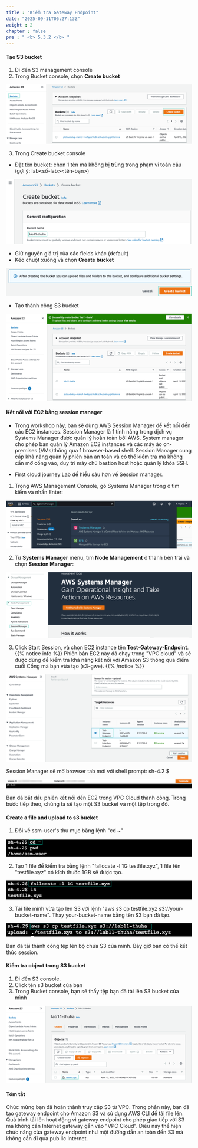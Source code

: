 ```yaml
---
title : "Kiểm tra Gateway Endpoint"
date: "2025-09-11T06:27:13Z"
weight : 2
chapter : false
pre : " <b> 5.3.2 </b> "
---
```


#### Tạo S3 bucket

1. Đi đến S3 management console
2. Trong Bucket console, chọn **Create bucket**

![Create bucket](/images/5-Workshop/5.3-S3-vpc/create-bucket.png)

3. Trong Create bucket console
+ Đặt tên bucket: chọn 1 tên mà không bị trùng trong phạm vi toàn cầu (gợi ý: lab\<số-lab\>\<tên-bạn\>)

![Bucket name](/images/5-Workshop/5.3-S3-vpc/bucket-name.png)


+ Giữ nguyên giá trị của các fields khác (default)
+ Kéo chuột xuống và chọn **Create bucket**

![Create](/images/5-Workshop/5.3-S3-vpc/create-button.png)    

+ Tạo thành công S3 bucket

![Success](/images/5-Workshop/5.3-S3-vpc/bucket-success.png)

#### Kết nối với EC2 bằng session manager

+ Trong workshop này, bạn sẽ dùng AWS Session Manager để kết nối đến các EC2 instances. Session Manager là 1 tính năng trong dịch vụ Systems Manager được quản lý hoàn toàn bởi AWS. System manager cho phép bạn quản lý Amazon EC2 instances và các máy ảo on-premises (VMs)thông qua 1 browser-based shell. Session Manager cung cấp khả năng quản lý phiên bản an toàn và có thể kiểm tra mà không cần mở cổng vào, duy trì máy chủ bastion host hoặc quản lý khóa SSH.

+ First cloud journey [Lab](https://000058.awsstudygroup.com/1-introduce/) để hiểu sâu hơn về Session manager.

1. Trong AWS Management Console, gõ Systems Manager trong ô tìm kiếm và nhấn Enter:

![system manager](/images/5-Workshop/5.3-S3-vpc/sm.png)

2. Từ **Systems Manager** menu, tìm **Node Management** ở thanh bên trái và chọn **Session Manager**:

![system manager](/images/5-Workshop/5.3-S3-vpc/sm1.png)

3. Click Start Session, và chọn EC2 instance tên **Test-Gateway-Endpoint**. 
{{% notice info %}}
Phiên bản EC2 này đã chạy trong "VPC cloud" và sẽ được dùng để kiểm tra khả năng kết nối với Amazon S3 thông qua điểm cuối Cổng mà bạn vừa tạo (s3-gwe). {{% /notice %}}

![Start session](/images/5-Workshop/5.3-S3-vpc/start-session.png)

Session Manager sẽ mở browser tab mới với shell prompt: sh-4.2 $

![Success](/images/5-Workshop/5.3-S3-vpc/start-session-success.png)

Bạn đã bắt đầu phiên kết nối đến EC2 trong VPC Cloud thành công. Trong bước tiếp theo, chúng ta sẽ tạo một  S3 bucket và một tệp trong đó.
#### Create a file and upload to s3 bucket

1. Đổi về ssm-user's thư mục bằng lệnh "cd ~" 

![Change user's dir](/images/5-Workshop/5.3-S3-vpc/cli1.png)

2. Tạo 1 file để kiểm tra bằng lệnh "fallocate -l 1G testfile.xyz", 1 file tên "testfile.xyz" có kích thước 1GB sẽ được tạo.

![Create file](/images/5-Workshop/5.3-S3-vpc/cli-file.png)

3. Tải file mình vừa tạo lên S3 với lệnh "aws s3 cp testfile.xyz s3://your-bucket-name". Thay your-bucket-name bằng tên S3 bạn đã tạo.

![Uploaded](/images/5-Workshop/5.3-S3-vpc/uploaded.png)

Bạn đã tải thành công tệp lên bộ chứa S3 của mình. Bây giờ bạn có thể kết thúc session.

#### Kiểm tra object trong S3 bucket

1. Đi đến S3 console.  
2. Click tên s3 bucket của bạn
3. Trong Bucket console, bạn sẽ thấy tệp bạn đã tải lên S3 bucket của mình

![Check S3](/images/5-Workshop/5.3-S3-vpc/check-s3-bucket.png)

#### Tóm tắt

Chúc mừng bạn đã hoàn thành truy cập S3 từ VPC. Trong phần này, bạn đã tạo gateway endpoint cho Amazon S3 và sử dụng AWS CLI để tải file lên. Quá trình tải lên hoạt động vì gateway endpoint cho phép giao tiếp với S3 mà không cần Internet gateway gắn vào "VPC Cloud". Điều này thể hiện chức năng của gateway endpoint như một đường dẫn an toàn đến S3 mà không cần đi qua pub    lic Internet.




